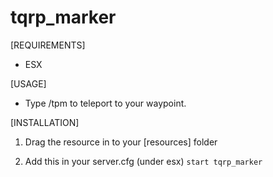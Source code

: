 # tqrp_marker

[REQUIREMENTS]
  
* ESX
  
[USAGE]

* Type /tpm to teleport to your waypoint.

[INSTALLATION]

1) Drag the resource in to your [resources] folder

2) Add this in your server.cfg (under esx)
``start tqrp_marker``
